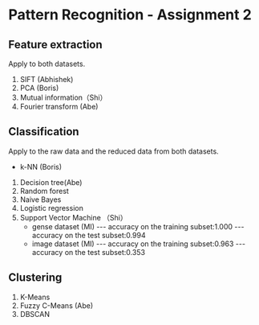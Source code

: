 # Pattern Recognition - Assignment 2

## Feature extraction
Apply to both datasets.

1. SIFT (Abhishek)
2. PCA (Boris)
3. Mutual information（Shi）
4. Fourier transform (Abe)

## Classification
Apply to the raw data and the reduced data from both datasets.

- k-NN (Boris)

1. Decision tree(Abe)
2. Random forest
3. Naive Bayes
4. Logistic regression
5. Support Vector Machine （Shi）
    - gense dataset (MI)
     --- accuracy on the training subset:1.000
     --- accuracy on the test subset:0.994
    - image dataset (MI)
     --- accuracy on the training subset:0.963
     --- accuracy on the test subset:0.353

## Clustering
1. K-Means
2. Fuzzy C-Means (Abe)
3. DBSCAN

